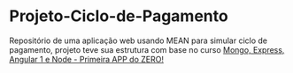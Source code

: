 # Projeto-Ciclo-de-Pagamento
Repositório de uma aplicação web usando MEAN para simular ciclo de pagamento, projeto teve sua estrutura com base no curso 
[Mongo, Express, Angular 1 e Node - Primeira APP do ZERO!](https://www.udemy.com/course/mean-primeira-aplicacao-do-zero/) 

<html lang="pt-br">
<head>
</head>
<body>
	
</body>
</html>

